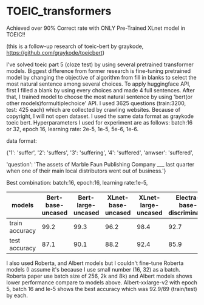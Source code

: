 # TOEIC_transformers

Achieved over 90% Correct rate with ONLY Pre-Trained XLnet model in TOEIC!!

(this is a follow-up research of toeic-bert by graykode, https://github.com/graykode/toeicbert)

I've solved toeic part 5 (cloze test) by using several pretrained transformer models. Biggest difference from former research is fine-tuning pretrained model by changing the objective of algorithm from fill in blanks to select the most natural sentence among several choices. To apply huggingface API, first I filled a blank by using every choices and made 4 full sentences. After that, I trained model to choose the most natural sentence by using 'bert(or other models)formultiplechoice' API. I used 3625 questions (train:3200, test: 425 each) which are collected by crawling websites. Because of copyright, I will not open dataset. I used the same data format as graykode toeic bert. Hyperparameters I used for experiment are as follows: batch:16 or 32, epoch 16, learning rate: 2e-5, 1e-5, 5e-6, 1e-6. 

data format:

{'1': 'suffer',
 '2': 'suffers',
 '3': 'suffering',
 '4': 'suffered',
 'anwser': 'suffered',
 
 'question': 'The assets of Marble Faun Publishing Company ___ last quarter when one of their main local distributors went out of business.'}

<Results>
Best combination: batch:16, epoch:16, learning rate:1e-5, 

models | Bert-base-uncased | Bert-large-uncased | XLnet-base-uncased | XLnet-large-uncased | Electra-base-discriminator | Electra-large-discriminator
---- | ---- | ---- | ---- | ---- | ---- | ---- 
train accuracy | 99.2 | 99.3 | 96.2 | 98.4 | 92.7 | 98.0
test accuracy | 87.1 | 90.1 | 88.2 | 92.4 | 85.9 | 91.1

I also used Roberta, and Albert models but I couldn't fine-tune Roberta models (I assume it's because I use small number (16, 32) as a batch. Roberta paper use batch size of 256, 2k and 8k) and Albert models shows lower performance compare to models above. Albert-xxlarge-v2 with epoch 5, batch 16 and le-5 shows the best accuracy which was 92.9/89 (train/test) by each.

 
